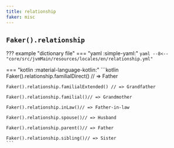 ```yaml
---
title: relationship
faker: misc
---
```


## `Faker().relationship`

??? example "dictionary file"
    === "yaml :simple-yaml:"
        ```yaml
        --8<-- "core/src/jvmMain/resources/locales/en/relationship.yml"
        ```

=== "kotlin :material-language-kotlin:"
    ```kotlin
    Faker().relationship.familialDirect() // => Father

    Faker().relationship.familialExtended() // => Grandfather

    Faker().relationship.familial()// => Grandmother

    Faker().relationship.inLaw()// => Father-in-law

    Faker().relationship.spouse()// => Husband

    Faker().relationship.parent()// => Father

    Faker().relationship.sibling()// => Sister
    ```
